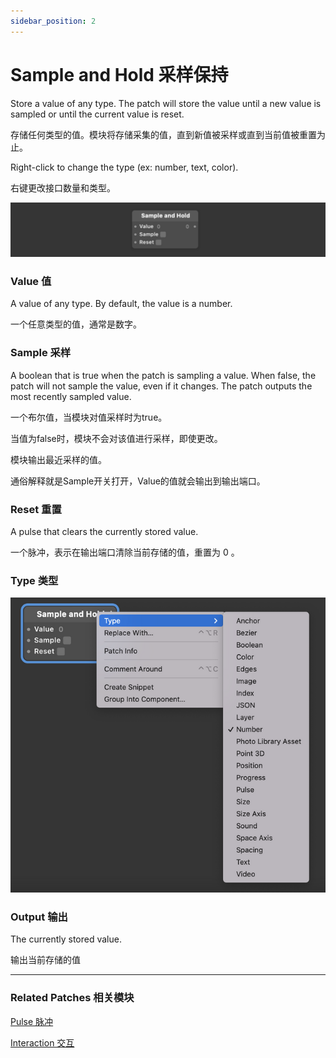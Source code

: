 ```yaml
---
sidebar_position: 2
---
```


# Sample and Hold 采样保持

Store a value of any type. The patch will store the value until a new value is sampled or until the current value is reset.

存储任何类型的值。模块将存储采集的值，直到新值被采样或直到当前值被重置为止。

Right-click to change the type (ex: number, text, color).

右键更改接口数量和类型。

![Image](./../../../static/img/docs/Utility/sample-and-hold.png)

### Value 值

A value of any type. By default, the value is a number.

一个任意类型的值，通常是数字。

### Sample 采样

A boolean that is true when the patch is sampling a value. When false, the patch will not sample the value, even if it changes. The patch outputs the most recently sampled value.

一个布尔值，当模块对值采样时为true。

当值为false时，模块不会对该值进行采样，即使更改。

模块输出最近采样的值。

通俗解释就是Sample开关打开，Value的值就会输出到输出端口。

### Reset 重置

A pulse that clears the currently stored value.

一个脉冲，表示在输出端口清除当前存储的值，重置为 0 。

### Type 类型

![Image](./../../../static/img/docs/Utility/sample-and-hold-item.png)

### Output 输出

The currently stored value.

输出当前存储的值

------

### Related Patches 相关模块

[Pulse 脉冲](./Pulse.md)

[Interaction 交互](./../Interaction/Interaction.md)
